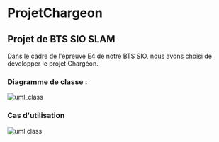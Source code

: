 # ProjetChargeon

## Projet de BTS SIO SLAM
Dans le cadre de l'épreuve E4 de notre BTS SIO, nous avons choisi de développer le projet Chargéon.

### Diagramme de classe :
![uml_class](https://user-images.githubusercontent.com/35690812/54144543-38943e80-442c-11e9-99e2-7778ffac98ff.PNG)

### Cas d'utilisation
![uml class](https://user-images.githubusercontent.com/35690812/54133029-9e290080-4415-11e9-80c3-7dae1b2ad0b7.JPG)
